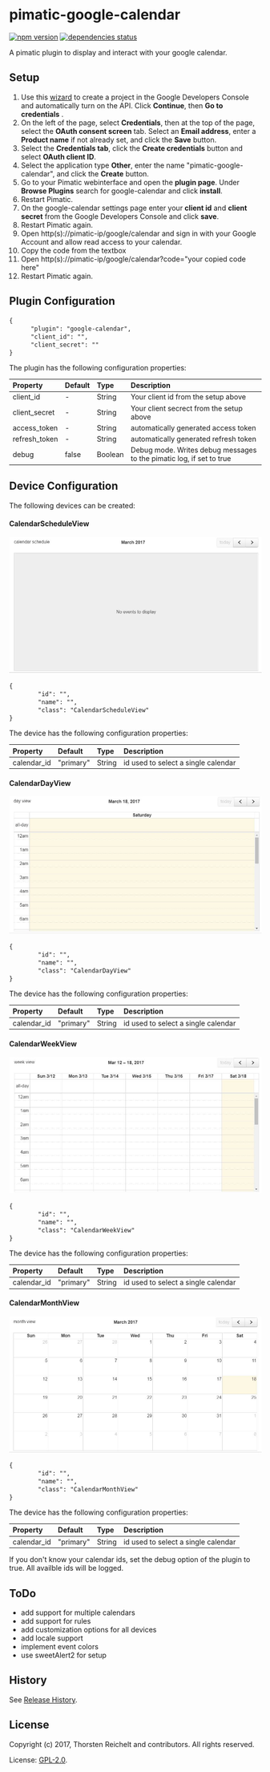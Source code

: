 # pimatic-google-calendar

[![npm version](https://badge.fury.io/js/pimatic-google-calendar.svg)](http://badge.fury.io/js/pimatic-google-calendar)
[![dependencies status](https://david-dm.org/thost96/pimatic-google-calendar/status.svg)](https://david-dm.org/thost96/pimatic-google-calendar)

A pimatic plugin to display and interact with your google calendar.

## Setup 

 1. Use this [wizard](https://console.developers.google.com/start/api?id=calendar) to create a project in the Google Developers Console and automatically turn on the API. Click **Continue**, then **Go to credentials** .
 2. On the left of the page, select **Credentials**, then at the top of the page, select the **OAuth consent screen** tab. Select an **Email address**, enter a **Product name** if not already set, and click the **Save** button.
 3. Select the **Credentials tab**, click the **Create credentials** button and select **OAuth client ID**.
 4. Select the application type **Other**, enter the name "pimatic-google-calendar", and click the **Create** button.
 5. Go to your Pimatic webinterface and open the **plugin page**. Under **Browse Plugins** search for google-calendar and click **install**.
 6. Restart Pimatic. 
 7. On the google-calendar settings page enter your **client id** and **client secret** from the Google Developers Console and click **save**.
 8. Restart Pimatic again. 
 9. Open http(s)://pimatic-ip/google/calendar and sign in with your Google Account and allow read access to your calendar. 
10. Copy the code from the textbox
11. Open http(s)://pimatic-ip/google/calendar?code="your copied code here"
12. Restart Pimatic again. 

## Plugin Configuration

	{
          "plugin": "google-calendar",
          "client_id": "",
          "client_secret": ""
    }

The plugin has the following configuration properties:

| Property          | Default  | Type    | Description                                 |
|:------------------|:---------|:--------|:--------------------------------------------|
| client_id         | -		   | String  | Your client id from the setup above |
| client_secret     | -		   | String  | Your client secrect from the setup above |
| access_token      | -		   | String  | automatically generated access token |
| refresh_token     | -    	   | String  | automatically generated refresh token |
| debug             | false    | Boolean | Debug mode. Writes debug messages to the pimatic log, if set to true |

## Device Configuration
The following devices can be created: 

#### CalendarScheduleView
![CalendarScheduleView](https://github.com/thost96/pimatic-google-calendar/raw/master/assets/CalendarScheduleView.jpg)

	{
			"id": "",
			"name": "",
			"class": "CalendarScheduleView"
	}

The device has the following configuration properties:

| Property          | Default  | Type    | Description                                 |
|:------------------|:---------|:--------|:--------------------------------------------|
| calendar_id       | "primary"| String  | id used to select a single calendar |

#### CalendarDayView
![CalendarDayView](https://github.com/thost96/pimatic-google-calendar/raw/master/assets/CalendarDayView.jpg)

	{
			"id": "",			
			"name": "",
			"class": "CalendarDayView"
	}

The device has the following configuration properties:

| Property          | Default  | Type    | Description                                 |
|:------------------|:---------|:--------|:--------------------------------------------|
| calendar_id       | "primary"| String  | id used to select a single calendar |

#### CalendarWeekView
![CalendarWeekView](https://github.com/thost96/pimatic-google-calendar/raw/master/assets/CalendarWeekView.jpg)

	{
			"id": "",			
			"name": "",
			"class": "CalendarWeekView"
	}

The device has the following configuration properties:

| Property          | Default  | Type    | Description                                 |
|:------------------|:---------|:--------|:--------------------------------------------|
| calendar_id       | "primary"| String  | id used to select a single calendar |

#### CalendarMonthView
![CalendarMonthView](https://github.com/thost96/pimatic-google-calendar/raw/master/assets/CalendarMonthView.jpg)

	{
			"id": "",
			"name": "",
			"class": "CalendarMonthView"
	}

The device has the following configuration properties:

| Property          | Default  | Type    | Description                                 |
|:------------------|:---------|:--------|:--------------------------------------------|
| calendar_id       | "primary"| String  | id used to select a single calendar |


If you don't know your calendar ids, set the debug option of the plugin to true. All availble ids will be logged. 

## ToDo

* add support for multiple calendars
* add support for rules
* add customization options for all devices
* add locale support
* implement event colors
* use sweetAlert2 for setup

## History

See [Release History](https://github.com/thost96/pimatic-google-calendar/blob/master/History.md).

## License 

Copyright (c) 2017, Thorsten Reichelt and contributors. All rights reserved.

License: [GPL-2.0](https://github.com/thost96/pimatic-google-calendar/blob/master/LICENSE.md).